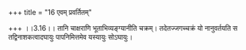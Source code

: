 +++
title = "16 एवम् प्रवर्तितम्"

+++
।।3.16।। तानि चाक्षराणि भूताभिव्यङ्ग्यानीति चक्रम्। तदेतज्जगच्चक्रं यो
नानुवर्तयति स तद्विनाशकत्वादघायुः पापनिमित्तमेव यस्यायुः सोऽघायुः।
